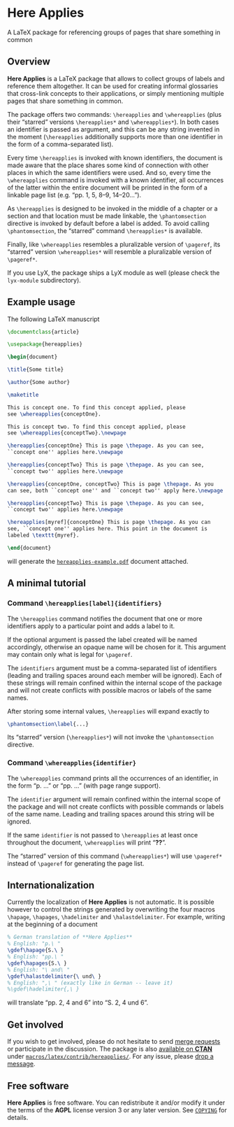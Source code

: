Here Applies
============

A LaTeX package for referencing groups of pages that share something in common


Overview
--------

**Here Applies** is a LaTeX package that allows to collect groups of labels and
reference them altogether. It can be used for creating informal glossaries that
cross-link concepts to their applications, or simply mentioning multiple pages
that share something in common.

The package offers two commands: `\hereapplies` and `\whereapplies` (plus their
“starred” versions `\hereapplies*` and `\whereapplies*`). In both cases an
identifier is passed as argument, and this can be any string invented in the
moment (`\hereapplies` additionally supports more than one identifier in the
form of a comma-separated list).

Every time `\hereapplies` is invoked with known identifiers, the document is
made aware that the place shares some kind of connection with other places in
which the same identifiers were used. And so, every time the `\whereapplies`
command is invoked with a known identifier, all occurrences of the latter
within the entire document will be printed in the form of a linkable page list
(e.g. “pp. 1, 5, 8–9, 14–20…”).

As `\hereapplies` is designed to be invoked in the middle of a chapter or a
section and that location must be made linkable, the `\phantomsection`
directive is invoked by default before a label is added. To avoid calling
`\phantomsection`, the “starred” command `\hereapplies*` is available.

Finally, like `\whereapplies` resembles a pluralizable version of `\pageref`,
its “starred” version `\whereapplies*` will resemble a pluralizable version of
`\pageref*`.

If you use LyX, the package ships a LyX module as well (please check the
`lyx-module` subdirectory).


Example usage
-------------

The following LaTeX manuscript

``` tex
\documentclass{article}

\usepackage{hereapplies}

\begin{document}

\title{Some title}

\author{Some author}

\maketitle

This is concept one. To find this concept applied, please
see \whereapplies{conceptOne}.

This is concept two. To find this concept applied, please
see \whereapplies{conceptTwo}.\newpage

\hereapplies{conceptOne} This is page \thepage. As you can see,
``concept one'' applies here.\newpage

\hereapplies{conceptTwo} This is page \thepage. As you can see,
``concept two'' applies here.\newpage

\hereapplies{conceptOne, conceptTwo} This is page \thepage. As you
can see, both ``concept one'' and ``concept two'' apply here.\newpage

\hereapplies{conceptTwo} This is page \thepage. As you can see,
``concept two'' applies here.\newpage

\hereapplies[myref]{conceptOne} This is page \thepage. As you can
see, ``concept one'' applies here. This point in the document is
labeled \texttt{myref}.

\end{document}
```

will generate the [`hereapplies-example.pdf`][1] document attached.


A minimal tutorial
------------------

### Command `\hereapplies[label]{identifiers}`

The `\hereapplies` command notifies the document that one or more identifiers
apply to a particular point and adds a label to it.

If the optional argument is passed the label created will be named accordingly,
otherwise an opaque name will be chosen for it. This argument may contain only
what is legal for `\pageref`.

The `identifiers` argument must be a comma-separated list of identifiers
(leading and trailing spaces around each member will be ignored). Each of these
strings will remain confined within the internal scope of the package and will
not create conflicts with possible macros or labels of the same names.

After storing some internal values, `\hereapplies` will expand exactly to

``` tex
\phantomsection\label{...}
```

Its “starred” version (`\hereapplies*`) will not invoke the `\phantomsection`
directive.


### Command `\whereapplies{identifier}`

The `\whereapplies` command prints all the occurrences of an identifier, in the
form “p. …” or “pp. …” (with page range support).

The `identifier` argument will remain confined within the internal scope of the
package and will not create conflicts with possible commands or labels of the
same name. Leading and trailing spaces around this string will be ignored.

If the same `identifier` is not passed to `\hereapplies` at least once
throughout the document, `\whereapplies` will print “**??**”.

The “starred” version of this command (`\whereapplies*`) will use `\pageref*`
instead of `\pageref` for generating the page list.


Internationalization
--------------------

Currently the localization of **Here Applies** is not automatic. It is possible
however to control the strings generated by overwriting the four macros
`\hapage`, `\hapages`, `\hadelimiter` and `\halastdelimiter`. For example,
writing at the beginning of a document

``` tex
% German translation of **Here Applies**
% English: "p.\ "
\gdef\hapage{S.\ }
% English: "pp.\ "
\gdef\hapages{S.\ }
% English: "\ and\ "
\gdef\halastdelimiter{\ und\ }
% English: ",\ " (exactly like in German -- leave it)
%\gdef\hadelimiter{,\ }
```

will translate “pp. 2, 4 and 6” into “S. 2, 4 und 6”.


Get involved
------------

If you wish to get involved, please do not hesitate to send [merge requests][2]
or participate in the discussion. The package is also [available on
**CTAN**][3] under [`macros/latex/contrib/hereapplies/`][4]. For any issue,
please [drop a message][5].


Free software
-------------

**Here Applies** is free software. You can redistribute it and/or modify it
under the terms of the **AGPL** license version 3 or any later version. See
[`COPYING`][6] for details.


  [1]: hereapplies-example.pdf
  [2]: https://github.com/madmurphy/hereapplies.sty/pulls
  [3]: https://www.ctan.org/pkg/hereapplies
  [4]: https://www.ctan.org/tex-archive/macros/latex/contrib/hereapplies/
  [5]: https://github.com/madmurphy/hereapplies.sty/issues
  [6]: COPYING

